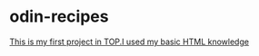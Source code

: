 # odin-recipes
[This is my first project in TOP.I used my basic HTML knowledge](https://odinrecipes.netlify.app/)